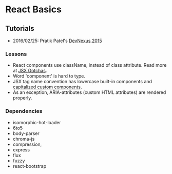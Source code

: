 # React Basics

## Tutorials
 * 2016/02/25: Pratik Patel's [DevNexus 2015]

### Lessons
* React components use className, instead of class attribute. Read more at [JSX Gotchas].
* Word 'component' is hard to type.
* JSX tag name convention has lowercase built-in components and [capitalized custom components].
* As an exception, ARIA-attributes (custom HTML attributes) are rendered properly.

### Dependencies
 * isomorphic-hot-loader
 * 6to5
 * body-parser
 * chroma-js
 * compression,
 * express
 * flux
 * fuzzy
 * react-bootstrap

[DevNexus 2015]: <https://www.youtube.com/watch?v=Ws84J61j8o0>
[JSX Gotchas]: <http://facebook.github.io/react/docs/jsx-gotchas.html>
[capitalized custom components]: <http://stackoverflow.com/questions/33259112/why-do-components-in-react-need-to-be-capitalized>
